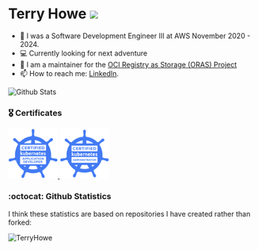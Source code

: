 # Terry Howe ![](https://komarev.com/ghpvc/?username=TerryHowe&color=green&&style=flat) 

- 👨 I was a Software Development Engineer III at AWS November 2020 - 2024.
- 💻 Currently looking for next adventure
- 🌱 I am a maintainer for the [OCI Registry as Storage (ORAS) Project](https://github.com/oras-project)
- 📫 How to reach me: [LinkedIn](https://www.linkedin.com/in/terrylhowe).

![Github Stats](https://github-readme-stats.vercel.app/api?username=TerryHowe&count_private=true&show_icons=true&theme=blue-green)

### 🎖 Certificates
<p align="left">
<a href="https://www.credly.com/badges/55d37421-1224-4fad-ac37-90dd7a97d215">
<img src="https://github.com/cncf/artwork/blob/main/other/ckad/color/kubernetes-ckad-color.png?raw=true" alt="CKAD" width="100" height="100"/>
</a>
<a href="https://www.credly.com/badges/7f497d84-973c-4999-8c71-3491e4268200">
<img src="https://github.com/cncf/artwork/blob/main/other/cka/color/kubernetes-cka-color.png?raw=true" alt="CKA" width="100" height="100"/>
</a>
</p>

### :octocat: Github Statistics
I think these statistics are based on repositories I have created rather than forked:
<p align="left">
<img src="https://github-readme-stats.vercel.app/api/top-langs/?username=TerryHowe&layout=compact&hide=html&theme=radical" alt="TerryHowe"/>
</p>


